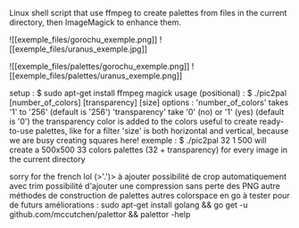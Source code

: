 Linux shell script that use ffmpeg to create palettes from files in the current directory, then ImageMagick to enhance them.

![[exemple_files/gorochu_exemple.png]]
![[exemple_files/uranus_exemple.jpg]]

![[exemple_files/palettes/gorochu_exemple.png]]
![[exemple_files/palettes/uranus_exemple.png]]


setup :		$ sudo apt-get install ffmpeg magick
usage (positional) :		$ ./pic2pal [number_of_colors] [transparency] [size]
options :
'number_of_colors' takes '1' to '256' (default is '256')
'transparency' take '0' (no) or '1' (yes) (default is '0')
		the transparency color is added to the colors
		useful to create ready-to-use palettes, like for a filter
 'size' is both horizontal and vertical, because we are busy creating squares here!
 exemple :		$ ./pic2pal 32 1 500
 will create a 500x500 33 colors palettes (32 + transparency) for every image in the current directory

sorry for the french lol (>'.')>
à ajouter
possibilité de crop automatiquement avec trim
possibilité d'ajouter une compression sans perte des PNG
autre méthodes de construction de palettes
autres colorspace
en go à tester pour de futurs améliorations :
sudo apt-get install golang && go get -u github.com/mccutchen/palettor && palettor -help
